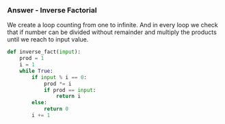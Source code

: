 ### Answer - Inverse Factorial

We create a loop counting from one to infinite. And in every loop we check that if number can be divided without remainder and multiply the products until we reach to input value.

```python
def inverse_fact(input):
    prod = 1
    i = 1
    while True:
        if input % i == 0:
            prod *= i
            if prod == input:
                return i
        else:
            return 0
        i += 1
```
